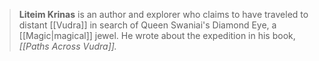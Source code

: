 ---
---

> **Liteim Krinas** is an author and explorer who claims to have traveled to distant [[Vudra]] in search of Queen Swaniai's Diamond Eye, a [[Magic|magical]] jewel. He wrote about the expedition in his book, *[[Paths Across Vudra]].*







